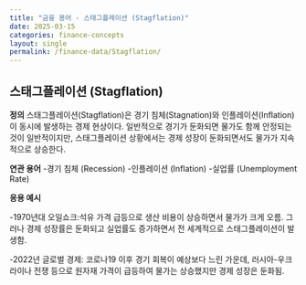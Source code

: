 ```yaml
---
title: "금융 용어 - 스태그플레이션 (Stagflation)"
date: 2025-03-15
categories: finance-concepts
layout: single
permalink: /finance-data/Stagflation/
---
```


## 스태그플레이션 (Stagflation)

**정의**
스태그플레이션(Stagflation)은 경기 침체(Stagnation)와 인플레이션(Inflation)이 동시에 발생하는 경제 현상이다. 
일반적으로 경기가 둔화되면 물가도 함께 안정되는 것이 일반적이지만, 스태그플레이션 상황에서는 경제 성장이 둔화되면서도 물가가 지속적으로 상승한다.

**연관 용어**
-경기 침체 (Recession)
-인플레이션 (Inflation)
-실업률 (Unemployment Rate)

**응용 예시**

-1970년대 오일쇼크:석유 가격 급등으로 생산 비용이 상승하면서 물가가 크게 오름. 
그러나 경제 성장률은 둔화되고 실업률도 증가하면서 전 세계적으로 스태그플레이션이 발생함.

-2022년 글로벌 경제: 코로나19 이후 경기 회복이 예상보다 느린 가운데, 
러시아-우크라이나 전쟁 등으로 원자재 가격이 급등하여 물가는 상승했지만 경제 성장은 둔화됨.

